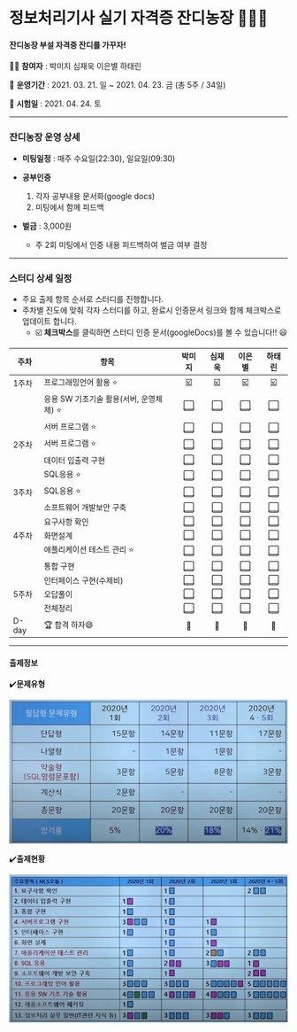 # 정보처리기사 실기 자격증 잔디농장 👨‍🌾🌿

#### 잔디농장 부설 자격증 잔디를 가꾸자! 



:woman_student: **참여자** : 박미지 심재욱 이은별 하태린 

:date: **운영기간** : 2021. 03. 21. 일 ~ 2021. 04. 23. 금 (총 5주 / 34일)

:school: **시험일** : 2021. 04. 24. 토

---



### 잔디농장 운영 상세

* **미팅일정** : 매주 수요일(22:30), 일요일(09:30)

* **공부인증**
  1. 각자 공부내용 문서화(google docs)
  2. 미팅에서 함께 피드백
* **벌금** : 3,000원
  * 주 2회 미팅에서 인증 내용 피드백하여 벌금 여부 결정



---



### 스터디 상세 일정

* 주요 출제 항목 순서로 스터디를 진행합니다.
* 주차별 진도에 맞춰 각자 스터디를 하고, 완료시 인증문서 링크와 함께 체크박스로 업데이트  합니다.
  * :ballot_box_with_check: **체크박스**를 클릭하면 스터디 인증 문서(googleDocs)를 볼 수 있습니다!!​ :smiley:

| 주차  | 항목                                         |                       박미지                        |                       심재욱                        |                            이은별                            |                       하태린                        |
| ----- | -------------------------------------------- | :-------------------------------------------------: | :-------------------------------------------------: | :----------------------------------------------------------: | :-------------------------------------------------: |
| 1주차 | 프로그래밍언어 활용 :star:                   | [:ballot_box_with_check:](https://docs.google.com/) | [:ballot_box_with_check:](https://docs.google.com/) | [:ballot_box_with_check:](https://docs.google.com/document/d/1dP9pkxsEYi-9YAKthbDNlj8FXQFtV_ie1CUb8Ay2jrE/edit?usp=sharing) | [:ballot_box_with_check:](https://docs.google.com/) |
|       | 응용 SW 기초기술 활용(서버, 운영체제) :star: |              [:white_large_square:]()               |              [:white_large_square:]()               |                   [:white_large_square:]()                   |              [:white_large_square:]()               |
|       | 서버 프로그램 :star:                         |              [:white_large_square:]()               |              [:white_large_square:]()               |                   [:white_large_square:]()                   |              [:white_large_square:]()               |
| 2주차 | 서버 프로그램 :star:                         |              [:white_large_square:]()               |              [:white_large_square:]()               |                   [:white_large_square:]()                   |              [:white_large_square:]()               |
|       | 데이터 입출력 구현                           |              [:white_large_square:]()               |              [:white_large_square:]()               |                   [:white_large_square:]()                   |              [:white_large_square:]()               |
|       | SQL응용 :star:                               |              [:white_large_square:]()               |              [:white_large_square:]()               |                   [:white_large_square:]()                   |              [:white_large_square:]()               |
| 3주차 | SQL응용 :star:                               |              [:white_large_square:]()               |              [:white_large_square:]()               |                   [:white_large_square:]()                   |              [:white_large_square:]()               |
|       | 소프트웨어 개발보안 구축                     |              [:white_large_square:]()               |              [:white_large_square:]()               |                   [:white_large_square:]()                   |              [:white_large_square:]()               |
|       | 요구사항 확인                                |              [:white_large_square:]()               |              [:white_large_square:]()               |                   [:white_large_square:]()                   |              [:white_large_square:]()               |
| 4주차 | 화면설계                                     |              [:white_large_square:]()               |              [:white_large_square:]()               |                   [:white_large_square:]()                   |              [:white_large_square:]()               |
|       | 애플리케이션 테스트 관리 :star:              |              [:white_large_square:]()               |              [:white_large_square:]()               |                   [:white_large_square:]()                   |              [:white_large_square:]()               |
|       | 통합 구현                                    |              [:white_large_square:]()               |              [:white_large_square:]()               |                   [:white_large_square:]()                   |              [:white_large_square:]()               |
|       | 인터페이스 구현(수제비)                      |              [:white_large_square:]()               |              [:white_large_square:]()               |                   [:white_large_square:]()                   |              [:white_large_square:]()               |
| 5주차 | 오답풀이                                     |              [:white_large_square:]()               |              [:white_large_square:]()               |                   [:white_large_square:]()                   |              [:white_large_square:]()               |
|       | 전체정리                                     |              [:white_large_square:]()               |              [:white_large_square:]()               |                   [:white_large_square:]()                   |              [:white_large_square:]()               |
| D-day | :trophy: 합격 하자:smile:                    |                        :100:                        |                        :100:                        |                            :100:                             |                        :100:                        |

---



#### 출제정보

:heavy_check_mark:**문제유형**

<img src="https://github.com/jandifarm/certificate/blob/master/EngineerInformationProcessing202104/img/%EB%AC%B8%EC%A0%9C%EC%9C%A0%ED%98%95.PNG" style="zoom:50%;" />



:heavy_check_mark:**출제현황**

<img src="https://github.com/jandifarm/certificate/blob/master/EngineerInformationProcessing202104/img/%EC%B6%9C%EC%A0%9C%ED%98%84%ED%99%A9.PNG" style="zoom:50%;" />

